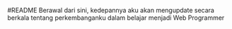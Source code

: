 #README
Berawal dari sini, kedepannya aku akan mengupdate secara berkala tentang perkembanganku dalam belajar menjadi Web Programmer
